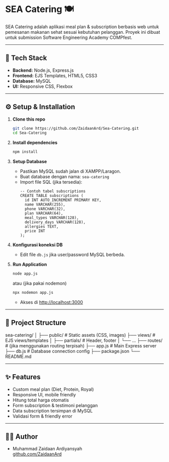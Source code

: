 # SEA Catering 🍽️

SEA Catering adalah aplikasi meal plan & subscription berbasis web untuk pemesanan makanan sehat sesuai kebutuhan pelanggan. Proyek ini dibuat untuk submission Software Engineering Academy COMPfest.

---

## 🚀 Tech Stack

- **Backend:** Node.js, Express.js
- **Frontend:** EJS Templates, HTML5, CSS3
- **Database:** MySQL
- **UI:** Responsive CSS, Flexbox

---

## ⚙️ Setup & Installation

1. **Clone this repo**
    ```bash
    git clone https://github.com/ZaidaanArd/Sea-Catering.git
    cd Sea-Catering
    ```

2. **Install dependencies**
    ```bash
    npm install
    ```

3. **Setup Database**
    - Pastikan MySQL sudah jalan di XAMPP/Laragon.
    - Buat database dengan nama: `sea-catering`
    - Import file SQL (jika tersedia):  
      ```
      -- Contoh tabel subscriptions
      CREATE TABLE subscriptions (
        id INT AUTO_INCREMENT PRIMARY KEY,
        name VARCHAR(255),
        phone VARCHAR(32),
        plan VARCHAR(64),
        meal_types VARCHAR(128),
        delivery_days VARCHAR(128),
        allergies TEXT,
        price INT
      );
      ```

4. **Konfigurasi koneksi DB**
    - Edit file `db.js` jika user/password MySQL berbeda.

5. **Run Application**
    ```bash
    node app.js
    ```
    atau (jika pakai nodemon)
    ```bash
    npx nodemon app.js
    ```
    - Akses di [http://localhost:3000](http://localhost:3000)

---

## 📁 Project Structure

sea-catering/
│
├── public/ # Static assets (CSS, images)
├── views/ # EJS views/templates
│ ├── partials/ # Header, footer
│ └── ...
├── routes/ # (jika menggunakan routing terpisah)
├── app.js # Main Express server
├── db.js # Database connection config
├── package.json
└── README.md


---

## ✨ Features

- Custom meal plan (Diet, Protein, Royal)
- Responsive UI, mobile friendly
- Hitung total harga otomatis
- Form subscription & testimoni pelanggan
- Data subscription tersimpan di MySQL
- Validasi form & friendly error

---

## 🙋‍♂️ Author

- Muhammad Zaidaan Ardiyansyah  
  [github.com/ZaidaanArd](https://github.com/ZaidaanArd)